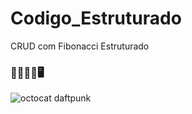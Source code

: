 # Codigo_Estruturado
CRUD com Fibonacci Estruturado
### 👩‍💻👨‍💻🖥

![octocat daftpunk](https://user-images.githubusercontent.com/78625466/204029693-137aa468-671d-4279-81f4-7ebc93a83eae.gif)
